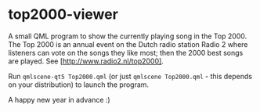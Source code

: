top2000-viewer
==============

A small QML program to show the currently playing song in the Top 2000. The Top 2000 is an annual event on the Dutch radio station Radio 2 where listeners can vote on the songs they like most; then the 2000 best songs are played. See [http://www.radio2.nl/top2000].

Run `qmlscene-qt5 Top2000.qml` (or just `qmlscene Top2000.qml` - this depends on your distribution) to launch the program.

A happy new year in advance :)
